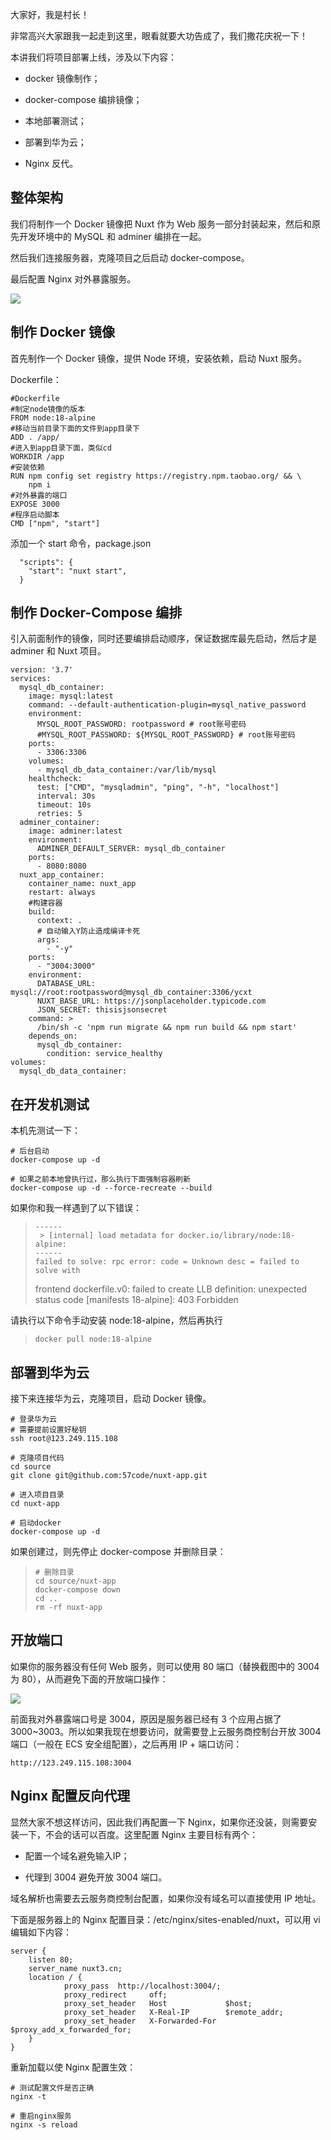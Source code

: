 大家好，我是村长！

非常高兴大家跟我一起走到这里，眼看就要大功告成了，我们撒花庆祝一下！

本讲我们将项目部署上线，涉及以下内容：

  * docker 镜像制作；

  * docker-compose 编排镜像；

  * 本地部署测试；

  * 部署到华为云；

  * Nginx 反代。

## 整体架构

我们将制作一个 Docker 镜像把 Nuxt 作为 Web 服务一部分封装起来，然后和原先开发环境中的 MySQL 和 adminer 编排在一起。

然后我们连接服务器，克隆项目之后启动 docker-compose。

最后配置 Nginx 对外暴露服务。

![](img\33\1.image)

## 制作 Docker 镜像

首先制作一个 Docker 镜像，提供 Node 环境，安装依赖，启动 Nuxt 服务。

Dockerfile：

    
    
    #Dockerfile
    #制定node镜像的版本
    FROM node:18-alpine
    #移动当前目录下面的文件到app目录下
    ADD . /app/
    #进入到app目录下面，类似cd
    WORKDIR /app
    #安装依赖
    RUN npm config set registry https://registry.npm.taobao.org/ && \    
        npm i
    #对外暴露的端口
    EXPOSE 3000
    #程序启动脚本
    CMD ["npm", "start"]
    

添加一个 start 命令，package.json

    
    
      "scripts": {
        "start": "nuxt start",
      }
    

## 制作 Docker-Compose 编排

引入前面制作的镜像，同时还要编排启动顺序，保证数据库最先启动，然后才是 adminer 和 Nuxt 项目。

    
    
    version: '3.7'
    services:
      mysql_db_container:
        image: mysql:latest
        command: --default-authentication-plugin=mysql_native_password
        environment:
          MYSQL_ROOT_PASSWORD: rootpassword # root账号密码
          #MYSQL_ROOT_PASSWORD: ${MYSQL_ROOT_PASSWORD} # root账号密码
        ports:
          - 3306:3306
        volumes:
          - mysql_db_data_container:/var/lib/mysql
        healthcheck:
          test: ["CMD", "mysqladmin", "ping", "-h", "localhost"]
          interval: 30s
          timeout: 10s
          retries: 5
      adminer_container:
        image: adminer:latest
        environment:
          ADMINER_DEFAULT_SERVER: mysql_db_container
        ports:
          - 8080:8080
      nuxt_app_container:
        container_name: nuxt_app
        restart: always
        #构建容器
        build:
          context: .
          # 自动输入Y防止造成编译卡死
          args:
            - "-y"
        ports:
          - "3004:3000"
        environment:
          DATABASE_URL: mysql://root:rootpassword@mysql_db_container:3306/ycxt
          NUXT_BASE_URL: https://jsonplaceholder.typicode.com
          JSON_SECRET: thisisjsonsecret
        command: >
          /bin/sh -c 'npm run migrate && npm run build && npm start'
        depends_on:
          mysql_db_container:
            condition: service_healthy
    volumes:
      mysql_db_data_container:
    

## 在开发机测试

本机先测试一下：

    
    
    # 后台启动
    docker-compose up -d
    
    # 如果之前本地曾执行过，那么执行下面强制容器刷新
    docker-compose up -d --force-recreate --build
    

如果你和我一样遇到了以下错误：

>
>     ------
>      > [internal] load metadata for docker.io/library/node:18-alpine:
>     ------
>     failed to solve: rpc error: code = Unknown desc = failed to solve with
> frontend dockerfile.v0: failed to create LLB definition: unexpected status
> code [manifests 18-alpine]: 403 Forbidden
>  

请执行以下命令手动安装 node:18-alpine，然后再执行

>
>     docker pull node:18-alpine
>  

## 部署到华为云

接下来连接华为云，克隆项目，启动 Docker 镜像。

    
    
    # 登录华为云
    # 需要提前设置好秘钥
    ssh root@123.249.115.108
    
    # 克隆项目代码
    cd source
    git clone git@github.com:57code/nuxt-app.git
    
    # 进入项目目录
    cd nuxt-app
    
    # 启动docker
    docker-compose up -d
    

如果创建过，则先停止 docker-compose 并删除目录：

>
>     # 删除目录
>     cd source/nuxt-app
>     docker-compose down
>     cd ..
>     rm -rf nuxt-app
>  

## 开放端口

如果你的服务器没有任何 Web 服务，则可以使用 80 端口（替换截图中的 3004 为 80），从而避免下面的开放端口操作：

![](img\33\2.image)

前面我对外暴露端口号是 3004，原因是服务器已经有 3 个应用占据了 3000~3003。所以如果我现在想要访问，就需要登上云服务商控制台开放 3004
端口（一般在 ECS 安全组配置），之后再用 IP + 端口访问：

    
    
    http://123.249.115.108:3004
    

## Nginx 配置反向代理

显然大家不想这样访问，因此我们再配置一下 Nginx，如果你还没装，则需要安装一下，不会的话可以百度。这里配置 Nginx 主要目标有两个：

  * 配置一个域名避免输入IP；

  * 代理到 3004 避免开放 3004 端口。

域名解析也需要去云服务商控制台配置，如果你没有域名可以直接使用 IP 地址。

下面是服务器上的 Nginx 配置目录：/etc/nginx/sites-enabled/nuxt，可以用 vi 编辑如下内容：

    
    
    server {
        listen 80;
        server_name nuxt3.cn;
        location / {
                proxy_pass  http://localhost:3004/;
                proxy_redirect     off;
                proxy_set_header   Host             $host;
                proxy_set_header   X-Real-IP        $remote_addr;
                proxy_set_header   X-Forwarded-For  $proxy_add_x_forwarded_for;
        }
    }
    

重新加载以使 Nginx 配置生效：

    
    
    # 测试配置文件是否正确
    nginx -t 
    
    # 重启nginx服务
    nginx -s reload
    

